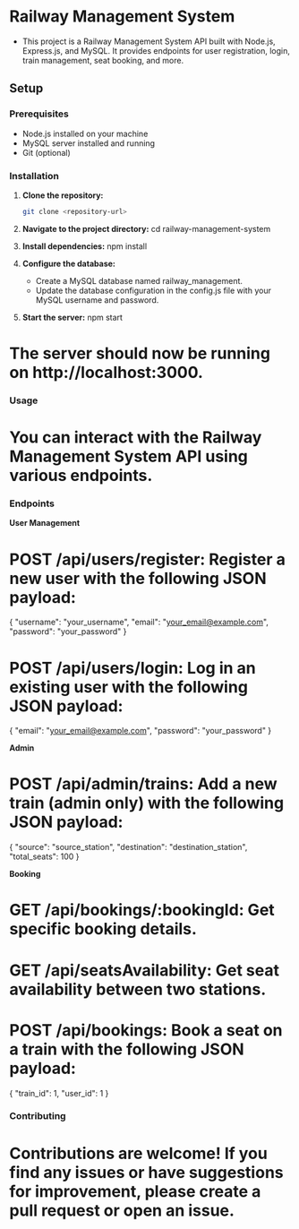 # Railway Management System

- This project is a Railway Management System API built with Node.js, Express.js, and MySQL. It provides endpoints for user registration, login, train management, seat booking, and more.

## Setup

### Prerequisites

- Node.js installed on your machine
- MySQL server installed and running
- Git (optional)

### Installation

1. **Clone the repository:**

   ```bash
   git clone <repository-url>

   ```

2. **Navigate to the project directory:**
   cd railway-management-system

3. **Install dependencies:**
   npm install

4. **Configure the database:**

   - Create a MySQL database named railway_management.
   - Update the database configuration in the config.js file with your MySQL username and password.

5. **Start the server:**
   npm start

# The server should now be running on http://localhost:3000.

### Usage

# You can interact with the Railway Management System API using various endpoints.

### Endpoints

**User Management**

# POST /api/users/register: Register a new user with the following JSON payload:

{
"username": "your_username",
"email": "your_email@example.com",
"password": "your_password"
}

# POST /api/users/login: Log in an existing user with the following JSON payload:

{
"email": "your_email@example.com",
"password": "your_password"
}

**Admin**

# POST /api/admin/trains: Add a new train (admin only) with the following JSON payload:

{
"source": "source_station",
"destination": "destination_station",
"total_seats": 100
}

**Booking**

# GET /api/bookings/:bookingId: Get specific booking details.

# GET /api/seatsAvailability: Get seat availability between two stations.

# POST /api/bookings: Book a seat on a train with the following JSON payload:

{
"train_id": 1,
"user_id": 1
}

### Contributing

# Contributions are welcome! If you find any issues or have suggestions for improvement, please create a pull request or open an issue.

